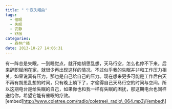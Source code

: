 ```yaml
---
title: " 午夜失眠曲"
tags:
  - 催眠
  - 失眠
  - 安静
  - 舒服
categories:
  - 森林广播
date: 2013-10-27 14:06:31
---
```


有一阵总是失眠，一到睡觉点，就开始胡思乱想，天马行空，怎么也停不下来。后来辞职赋闲在家，就很少再出现这样的情况。不过似乎我的失眠并非和工作压力相关，如果说真有压力，那也是自己给自己的压力。现在想来更多可能是工作后白天不再有胡思乱想的时间，只有晚上躺下了，才偷得自己天马行空的时间与空间。所以这期电台是给失眠的自己，如果你也和我一样有失眠的困扰，那这期电台也同样送给你，希望它能有催眠的疗效。   \[embed\]http://www.coletree.com/radio/coletree\_radio\_064.mp3\[/embed\]